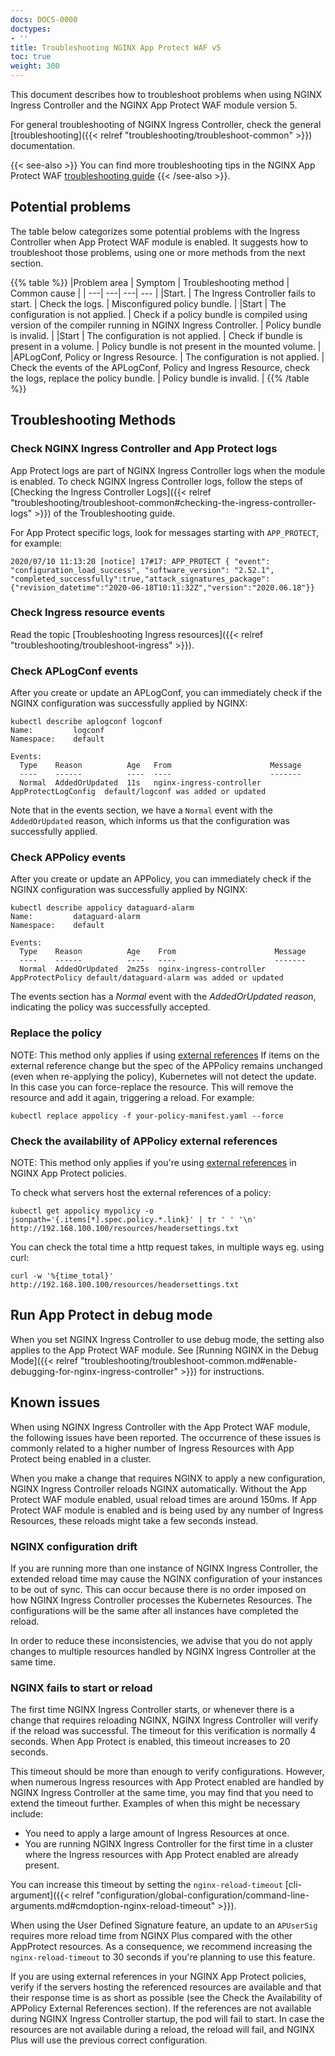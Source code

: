 ```yaml
---
docs: DOCS-0000
doctypes:
- ''
title: Troubleshooting NGINX App Protect WAF v5
toc: true
weight: 300
---
```


This document describes how to troubleshoot problems when using NGINX Ingress Controller and the NGINX App Protect WAF module version 5.

For general troubleshooting of NGINX Ingress Controller, check the general [troubleshooting]({{< relref "troubleshooting/troubleshoot-common" >}}) documentation.

{{< see-also >}} You can find more troubleshooting tips in the NGINX App Protect WAF [troubleshooting guide](/nginx-app-protect/v5/troubleshooting/) {{< /see-also >}}.

## Potential problems

The table below categorizes some potential problems with the Ingress Controller when App Protect WAF module is enabled. It suggests how to troubleshoot those problems, using one or more methods from the next section.

{{% table %}}
|Problem area | Symptom | Troubleshooting method | Common cause |
| ---| ---| ---| --- |
|Start. | The Ingress Controller fails to start. | Check the logs. | Misconfigured policy bundle. |
|Start | The configuration is not applied. | Check if a policy bundle is compiled using version of the compiler running in NGINX Ingress Controller. | Policy bundle is invalid. |
|Start | The configuration is not applied. | Check if bundle is present in a volume. | Policy bundle is not present in the mounted volume. |
|APLogConf, Policy or Ingress Resource. | The configuration is not applied. | Check the events of the APLogConf, Policy and Ingress Resource, check the logs, replace the policy bundle. | Policy bundle is invalid. |
{{% /table %}}

## Troubleshooting Methods

### Check NGINX Ingress Controller and App Protect logs

App Protect logs are part of NGINX Ingress Controller logs when the module is enabled. To check NGINX Ingress Controller logs, follow the steps of [Checking the Ingress Controller Logs]({{< relref "troubleshooting/troubleshoot-common#checking-the-ingress-controller-logs" >}}) of the Troubleshooting guide.

For App Protect specific logs, look for messages starting with `APP_PROTECT`, for example:

```shell
2020/07/10 11:13:20 [notice] 17#17: APP_PROTECT { "event": "configuration_load_success", "software_version": "2.52.1", "completed_successfully":true,"attack_signatures_package":{"revision_datetime":"2020-06-18T10:11:32Z","version":"2020.06.18"}}
```

### Check Ingress resource events

Read the topic [Troubleshooting Ingress resources]({{< relref "troubleshooting/troubleshoot-ingress" >}}).

### Check APLogConf events

After you create or update an APLogConf, you can immediately check if the NGINX configuration was successfully applied by NGINX:

```shell
kubectl describe aplogconf logconf
Name:         logconf
Namespace:    default

Events:
  Type    Reason          Age   From                      Message
  ----    ------          ----  ----                      -------
  Normal  AddedOrUpdated  11s   nginx-ingress-controller  AppProtectLogConfig  default/logconf was added or updated
```

Note that in the events section, we have a `Normal` event with the `AddedOrUpdated` reason, which informs us that the configuration was successfully applied.

### Check APPolicy events

After you create or update an APPolicy, you can immediately check if the NGINX configuration was successfully applied by NGINX:

```shell
kubectl describe appolicy dataguard-alarm
Name:         dataguard-alarm
Namespace:    default

Events:
  Type    Reason          Age    From                      Message
  ----    ------          ----   ----                      -------
  Normal  AddedOrUpdated  2m25s  nginx-ingress-controller  AppProtectPolicy default/dataguard-alarm was added or updated
```

The events section has a *Normal* event with the *AddedOrUpdated reason*, indicating the policy was successfully accepted.

### Replace the policy

NOTE: This method only applies if using [external references](/nginx-app-protect/v4/configuration/#external-references)
If items on the external reference change but the spec of the APPolicy remains unchanged (even when re-applying the policy), Kubernetes will not detect the update.
In this case you can force-replace the resource. This will remove the resource and add it again, triggering a reload. For example:

```shell
kubectl replace appolicy -f your-policy-manifest.yaml --force
```

### Check the availability of APPolicy external references

NOTE: This method only applies if you're using [external references](/nginx-app-protect/v4/configuration/#external-references) in NGINX App Protect policies.

To check what servers host the external references of a policy:

```shell
kubectl get appolicy mypolicy -o jsonpath='{.items[*].spec.policy.*.link}' | tr ' ' '\n'
http://192.168.100.100/resources/headersettings.txt
```

You can check the total time a http request takes, in multiple ways eg. using curl:

```shell
curl -w '%{time_total}' http://192.168.100.100/resources/headersettings.txt
```

## Run App Protect in debug mode

When you set NGINX Ingress Controller to use debug mode, the setting also applies to the App Protect WAF module.  See  [Running NGINX in the Debug Mode]({{< relref "troubleshooting/troubleshoot-common.md#enable-debugging-for-nginx-ingress-controller" >}}) for instructions.

## Known issues

When using NGINX Ingress Controller with the App Protect WAF module, the following issues have been reported. The occurrence of these issues is commonly related to a higher number of Ingress Resources with App Protect being enabled in a cluster.

When you make a change that requires NGINX to apply a new configuration, NGINX Ingress Controller reloads NGINX automatically. Without the App Protect WAF module enabled, usual reload times are around 150ms. If App Protect WAF module is enabled and is being used by any number of Ingress Resources, these reloads might take a few seconds instead.

### NGINX configuration drift

If you are running more than one instance of NGINX Ingress Controller, the extended reload time may cause the NGINX configuration of your instances to be out of sync. This can occur because there is no order imposed on how NGINX Ingress Controller processes the Kubernetes Resources. The configurations will be the same after all instances have completed the reload.

In order to reduce these inconsistencies, we advise that you do not apply changes to multiple resources handled by NGINX Ingress Controller at the same time.

### NGINX fails to start or reload

The first time NGINX Ingress Controller starts, or whenever there is a change that requires reloading NGINX, NGINX Ingress Controller will verify if the reload was successful. The timeout for this verification is normally 4 seconds. When App Protect is enabled, this timeout increases to 20 seconds.

This timeout should be more than enough to verify configurations. However, when numerous Ingress resources with App Protect enabled are handled by NGINX Ingress Controller at the same time, you may find that you need to extend the timeout further. Examples of when this might be necessary include:

- You need to apply a large amount of Ingress Resources at once.
- You are running NGINX Ingress Controller for the first time in a cluster where the Ingress resources with App Protect enabled are already present.

You can increase this timeout by setting the `nginx-reload-timeout` [cli-argument]({{< relref "configuration/global-configuration/command-line-arguments.md#cmdoption-nginx-reload-timeout" >}}).

When using the User Defined Signature feature, an update to an `APUserSig` requires more reload time from NGINX Plus compared with the other AppProtect resources. As a consequence, we recommend increasing the `nginx-reload-timeout` to 30 seconds if you're planning to use this feature.

If you are using external references in your NGINX App Protect policies, verify if the servers hosting the referenced resources are available and that their response time is as short as possible (see the Check the Availability of APPolicy External References section). If the references are not available during NGINX Ingress Controller startup, the pod will fail to start. In case the resources are not available during a reload, the reload will fail, and NGINX Plus will use the previous correct configuration.
